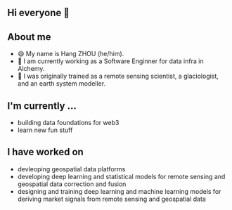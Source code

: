 ## Hi everyone 👋

<!--
**greyjoeyzhou/greyjoeyzhou** is a ✨ _special_ ✨ repository because its `README.md` (this file) appears on your GitHub profile.

Here are some ideas to get you started:

- 🔭 I’m currently working on ...
- 🌱 I’m currently learning ...
- 👯 I’m looking to collaborate on ...
- 🤔 I’m looking for help with ...
- 💬 Ask me about ...
- 📫 How to reach me: ...
- 😄 Pronouns: ...
- ⚡ Fun fact: ...
-->

## About me

- 😄 My name is Hang ZHOU (he/him). <!--, you may find me in and . -->
- 🔭 I am currently working as a Software Enginner for data infra in Alchemy.
- 🌱 I was originally trained as a remote sensing scientist, a glaciologist, and an earth system modeller.

## I'm currently ...

- building data foundations for web3
- learn new fun stuff

## I have worked on 

- devleoping geospatial data platforms
- developing deep learning and statistical models for remote sensing and geospatial data correction and fusion
- designing and training deep learning and machine learning models for deriving market signals from remote sensing and geospatial data

<!--
open when I have some public contribution

## Status

![Hang ZHOU's github stats](https://github-readme-stats.vercel.app/api?username=greyjoeyzhou&show_icons=true&count_private=true)

-->
